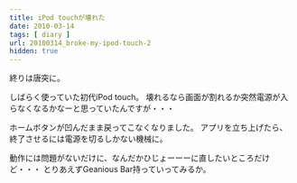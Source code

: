 ```yaml
---
title: iPod touchが壊れた
date: 2010-03-14
tags: [ diary ]
url: 20100314_broke-my-ipod-touch-2
hidden: true
---
```

終りは唐突に。

しばらく使っていた初代iPod touch。
壊れるなら画面が割れるか突然電源が入らなくなるかなーと思っていたんですが・・・

ホームボタンが凹んだまま戻ってこなくなりました。
アプリを立ち上げたら、終了させるには電源を切るしかない機械に。

動作には問題がないだけに、なんだかひじょーーーに直したいところだけど・・・
とりあえずGeanious Bar持っていってみるか。

